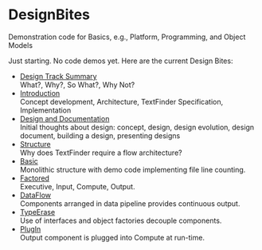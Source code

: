 # DesignBites
Demonstration code for Basics, e.g., Platform, Programming, and Object Models

Just starting. No code demos yet.
Here are the current Design Bites:

   - <a href=https://jimfawcett.github.io/indexDesign.html>Design Track Summary</a><br />
     What?, Why?, So What?, Why Not?
   - <a href="https://jimfawcett.github.io/Resources/DesignBites/DesignBites_Intro.html">Introduction</a><br />
     Concept development, Architecture, TextFinder Specification, Implementation
   - <a href="https://jimfawcett.github.io/Resources/DesignBites/Design.html">Design and Documentation</a><br />
     Initial thoughts about design: concept, design, design evolution, design document, building a design, presenting designs
   - <a href="https://jimfawcett.github.io/Resources/DesignBites/DesignBites_Structure.html">Structure</a><br />
     Why does TextFinder require a flow architecture?
   - <a href="https://jimfawcett.github.io/Resources/DesignBites/DesignBites_StructureBasic.html">Basic</a><br />
     Monolithic structure with demo code implementing file line counting.
   - <a href="https://jimfawcett.github.io/Resources/DesignBites/DesignBites_StructureFactored.html">Factored</a><br />
     Executive, Input, Compute, Output.
   - <a href="https://jimfawcett.github.io/Resources/DesignBites/DesignBites_StructureDataFlow.html">DataFlow</a><br />
     Components arranged in data pipeline provides continuous output.
   - <a href="https://jimfawcett.github.io/Resources/DesignBites/DesignBites_StructureTypeErase.html">TypeErase</a><br />
     Use of interfaces and object factories decouple components.
   - <a href="https://jimfawcett.github.io/Resources/DesignBites/DesignBites_StructurePlugIn.html">PlugIn</a><br />
     Output component is plugged into Compute at run-time.

